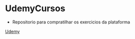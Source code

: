 # UdemyCursos

* Repositorio para compratilhar os exercicios da plataforma 

<a href="https://www.udemy.com/"> Udemy </a>

